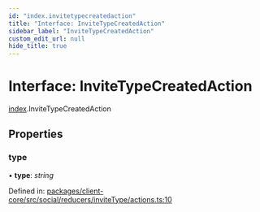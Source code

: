 ```yaml
---
id: "index.invitetypecreatedaction"
title: "Interface: InviteTypeCreatedAction"
sidebar_label: "InviteTypeCreatedAction"
custom_edit_url: null
hide_title: true
---
```


# Interface: InviteTypeCreatedAction

[index](../modules/index.md).InviteTypeCreatedAction

## Properties

### type

• **type**: *string*

Defined in: [packages/client-core/src/social/reducers/inviteType/actions.ts:10](https://github.com/xr3ngine/xr3ngine/blob/716a06460/packages/client-core/src/social/reducers/inviteType/actions.ts#L10)
